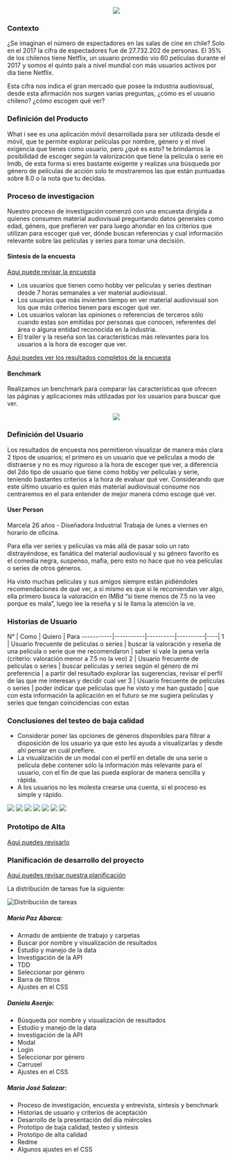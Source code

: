 <p align="center">
<img src="src/img/logo-final.png">
</p>

### Contexto
¿Se imaginan el número de espectadores en las salas de cine en chile? Solo en el 2017 la cifra de espectadores fue de 27.732.202 de personas. El 35% de los chilenos tiene Netflix, un usuario promedio vio 60 películas durante el 2017 y somos el quinto país a nivel mundial con más usuarios activos por dia tiene Netflix.

Esta cifra nos indica el gran mercado que posee la industria audiovisual, desde esta afirmación nos surgen varias preguntas, ¿cómo es el usuario chileno? ¿cómo escogen qué ver?


### Definición del Producto
What i see es una aplicación móvil desarrollada para ser utilizada desde el móvil, que te permite explorar películas por nombre, género y el nivel exigencia que tienes como usuario, pero ¿qué es esto? te brindamos la posibilidad de escoger según la valorización que tiene la pelicula o serie en Imdb, de esta forma si eres bastante exigente y realizas una búsqueda por género de películas de acción solo te mostraremos las que están puntuadas sobre 8.0 o la nota que tu decidas.

### Proceso de investigacion 

Nuestro proceso de investigación comenzó con una encuesta dirigida a quienes consumen material audiovisual preguntando datos generales como edad, género, que prefieren ver para luego ahondar en los criterios que utilizan para escoger qué ver, dónde buscan referencias y cual información relevante sobre las películas y series para tomar una decisión.

#### Sintesis de la encuesta

[Aqui puede revisar la encuesta](https://goo.gl/forms/sUVD4TMB85FZK9cJ3)

- Los usuarios que tienen como hobby ver películas y series destinan desde 7 horas semanales a ver material audiovisual.
- Los usuarios que más invierten tiempo en ver material audiovisual son los que más criterios tienen para escoger qué ver.
- Los usuarios valoran las opiniones o referencias de terceros sólo cuando estas son emitidas por personas que conocen, referentes del área o alguna entidad reconocida en la industria. 
- El trailer y la reseña son las características más relevantes para los usuarios a la hora de escoger que ver. 


[Aqui puedes ver los resultados completos de la encuesta](https://docs.google.com/spreadsheets/d/1EYrlUAObY5qt3qRiITiMOzazO32XxcFGQ8z67HRNzsU/edit?usp=sharing)

#### Benchmark
Realizamos un benchmark para comparar las características que ofrecen las páginas y aplicaciones más utilizadas por los usuarios para buscar que ver.

<p align="center">
<img src="src/img/readme/Blank Diagram.png">
</p>

### Definición del Usuario
Los resultados de encuesta nos permitieron visualizar de manera más clara 2 tipos de usuarios; el primero es un usuario que ve películas a modo de distraerse y no es muy riguroso a la hora de escoger que ver, a diferencia del 2do tipo de usuario que tiene como hobby ver películas y serie, teniendo bastantes criterios a la hora de evaluar qué ver. Considerando que este último usuario es quien más material audiovisual consume nos centraremos en el para entender de mejor manera cómo escoge qué ver.

#### User Person
Marcela 26 años - Diseñadora Industrial
Trabaja de lunes a viernes en horario de oficina.

Para ella ver series y películas va más allá de pasar solo un rato distrayéndose, es fanática del material audiovisual y su género favorito es el comedia negra, suspenso, mafia, pero esto no hace que no vea películas o series de otros géneros.

Ha visto muchas películas y sus amigos siempre están pidiéndoles recomendaciones de qué ver, a sí mismo es que si le recomiendan ver algo, ella primero busca la valoración en IMBd “si tiene menos de 7.5 no la veo porque es mala”, luego lee la reseña y si le llama la atención la ve. 

### Historias de Usuario 

N° | Como | Quiero | Para
-----------|-----------|----------|----------|----|
1 | Usuario frecuente de películas o series | buscar la valoración y reseña de una pelicula o serie que me recomendaron | saber si vale la pena verla (criterio: valoración menor a 7.5 no la veo)
2 | Usuario frecuente de películas o series | buscar películas y series según el género de mi preferencia | a partir del resultado explorar las sugerencias, revisar el perfil de las que me interesan y decidir cual ver
3 | Usuario frecuente de películas o series | poder indicar que películas que he visto y me han gustado | que con esta información la aplicación en el futuro se me sugiera películas y series que tengan coincidencias con estas


### Conclusiones del testeo de baja calidad 


- Considerar poner las opciones de géneros disponibles para filtrar a disposición de los usuario ya que esto les ayuda a visualizarlas y desde ahí pensar en cuál prefiere.
- La visualización de un modal con el perfil en detalle de una serie o película debe contener sólo la información más relevante para el usuario, con el fin de que las pueda explorar de manera sencilla y rápida.
- A los usuarios no les molesta crearse una cuenta, si el proceso es simple y rápido.

![](src/img/readme/proto&#32;baja/1.png)
![](src/img/readme/proto&#32;baja/2.png)
![](src/img/readme/proto&#32;baja/3.png)
![](src/img/readme/proto&#32;baja/4.png)
![](src/img/readme/proto&#32;baja/5.png)
![](src/img/readme/proto&#32;baja/6.png)
![](src/img/readme/proto&#32;baja/7.png)


### Prototipo de Alta

[Aqui puedes revisarlo](https://drive.google.com/open?id=1uKnndF_0QRyoObW4xFLS6U2IoLv8Snqe)

### Planificación de desarrollo del proyecto

[Aqui puedes revisar nuestra planificación](https://github.com/mpabarca/SCL007-hackathon-peliculas/projects)

La distribución de tareas fue la siguiente:

![Distribución de tareas](src/img/readme/20190125_090542.jpg)

##### Maria Paz Abarca: 
- Armado de ambiente de trabajo y carpetas
- Buscar por nombre y visualización de resultados
- Estudio y manejo de la data
- Investigación de la API
- TDD
- Seleccionar por género
- Barra de filtros
- Ajustes en el CSS


##### Daniela Asenjo:
- Búsqueda por nombre y visualización de resultados
- Estudio y manejo de la data
- Investigación de la API
- Modal 
- Login
- Seleccionar por género
- Carrusel 
- Ajustes en el CSS


##### Maria José Salazar: 
- Proceso de investigación, encuesta y entrevista, síntesis y benchmark
- Historias de usuario y criterios de aceptación
- Desarrollo de la presentación del día miércoles
- Prototipo de baja calidad, testeo y síntesis
- Prototipo de alta calidad 
- Redme
- Algunos ajustes en el CSS
